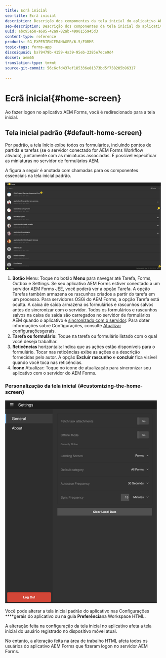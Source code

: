```yaml
---
title: Ecrã inicial
seo-title: Ecrã inicial
description: Descrição dos componentes da tela inicial do aplicativo AEM Forms
seo-description: Descrição dos componentes da tela inicial do aplicativo AEM Forms
uuid: abc95e58-a685-42a9-82ab-4990155945d3
content-type: reference
products: SG_EXPERIENCEMANAGER/6.5/FORMS
topic-tags: forms-app
discoiquuid: ba79479b-4159-4a39-95eb-2285e7ece9d4
docset: aem65
translation-type: tm+mt
source-git-commit: 56c6cfd437ef185336e81373bd5f758205b96317

---
```



# Ecrã inicial{#home-screen}

Ao fazer logon no aplicativo AEM Forms, você é redirecionado para a tela inicial.

## Tela inicial padrão {#default-home-screen}

Por padrão, a tela Início exibe todos os formulários, incluindo pontos de partida e tarefas (se o servidor conectado for AEM Forms Workflow ativado), juntamente com as miniaturas associadas. É possível especificar as miniaturas no servidor de formulários AEM.

A figura a seguir é anotada com chamadas para os componentes essenciais na tela inicial padrão.

![Tela inicial do aplicativo Forms](assets/home-screen-1.png)

<!--Click to enlarge

![home-screen-1-1](assets/home-screen-1-1.png)-->

1. **Botão** Menu: Toque no botão **Menu** para navegar até Tarefa, Forms, Outbox e Settings. Se seu aplicativo AEM Forms estiver conectado a um servidor AEM Forms JEE, você poderá ver a opção Tarefa. A opção Tarefas também armazena os rascunhos criados a partir do tarefa em um processo. Para servidores OSGi do AEM Forms, a opção Tarefa está oculta. A caixa de saída armazena os formulários e rascunhos salvos antes de sincronizar com o servidor. Todos os formulários e rascunhos salvos na caixa de saída são carregados no servidor de formulários AEM quando o aplicativo é [sincronizado com o servidor](../../forms/using/sync-app.md). Para obter informações sobre Configurações, consulte [Atualizar configurações](../../forms/using/update-general-settings.md)gerais.
1. **Tarefa ou formulário**: Toque na tarefa ou formulário listado com o qual você deseja trabalhar.
1. **Reticências** horizontais: Indica que as ações estão disponíveis para o formulário. Tocar nas reticências exibe as ações e a descrição fornecidas pelo autor. A opção **Excluir rascunho** e **concluir** fica visível quando você toca nas reticências.
1. **Ícone** Atualizar: Toque no ícone de atualização para sincronizar seu aplicativo com o servidor do AEM Forms.

### Personalização da tela inicial {#customizing-the-home-screen}

![Configurações gerais](assets/gen-settings.png)

Você pode alterar a tela inicial padrão do aplicativo nas Configurações **[](../../forms/using/update-general-settings.md)**gerais do aplicativo ou na guia **Preferência**na Workspace HTML.

A alteração feita na configuração da tela inicial no aplicativo afeta a tela inicial do usuário registrado no dispositivo móvel atual.

No entanto, a alteração feita na área de trabalho HTML afeta todos os usuários do aplicativo AEM Forms que fizeram logon no servidor AEM Forms.
